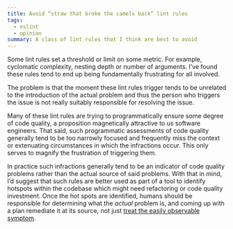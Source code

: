 ```yaml
---
title: Avoid “straw that broke the camels back” lint rules
tags:
  - eslint
  - opinion
summary: A class of lint rules that I think are best to avoid
---
```

Some lint rules set a threshold or limit on some metric. For example, cyclomatic complexity, nesting depth or number of arguments. I’ve found these rules tend to end up being fundamentally frustrating for all involved.

The problem is that the moment these lint rules trigger tends to be unrelated to the introduction of the actual problem and thus the person who triggers the issue is not really suitably responsible for resolving the issue.

Many of these lint rules are trying to programmatically ensure some degree of code quality, a proposition magnetically attractive to us software engineers. That said, such programmatic assessments of code quality generally tend to be too narrowly focused and frequently miss the context or extenuating circumstances in which the infractions occur. This only serves to magnify the frustration of triggering them.

In practice such infractions generally tend to be an indicator of code quality problems rather than the actual source of said problems. With that in mind, I’d suggest that such rules are better used as part of a tool to identify hotspots within the codebase which might need refactoring or code quality investment. Once the hot spots are identified, humans should be responsible for determining what the _actual_ problem is, and coming up with a plan remediate it at its source, not just [treat the easily observable symptom](https://jordaneldredge.com/notes/surface-nits/).
